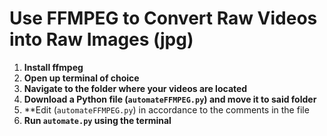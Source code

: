 # Use FFMPEG to Convert Raw Videos into Raw Images (jpg)

1. **Install ffmpeg**
2. **Open up terminal of choice**
3. **Navigate to the folder where your videos are located**
4. **Download a Python file (`automateFFMPEG.py`) and move it to said folder**
5. **Edit (`automateFFMPEG.py`) in accordance to the comments in the file
6. **Run `automate.py` using the terminal**
